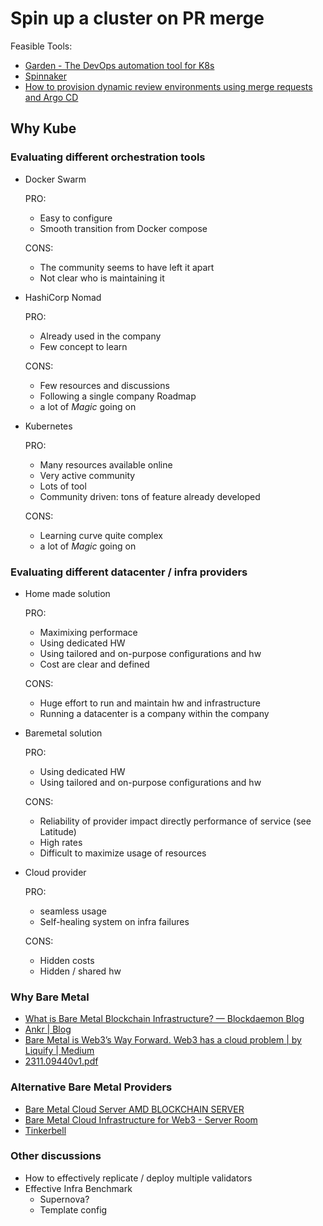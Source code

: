 # Spin up a cluster on PR merge

Feasible Tools:

* [Garden - The DevOps automation tool for K8s](https://garden.io/ "Garden - The DevOps automation tool for K8s")
* [Spinnaker](https://spinnaker.io/ "Spinnaker")
* [How to provision dynamic review environments using merge requests and Argo CD](https://about.gitlab.com/blog/2022/08/02/how-to-provision-reviewops/ "How to provision dynamic review environments using merge requests and Argo CD")

## Why Kube

### Evaluating different orchestration tools

* Docker Swarm

  PRO:
  * Easy to configure
  * Smooth transition from Docker compose

  CONS:
  * The community seems to have left it apart
  * Not clear who is maintaining it

* HashiCorp Nomad

  PRO:
  * Already used in the company
  * Few concept to learn

  CONS:
  * Few resources and discussions
  * Following a single company Roadmap
  * a lot of _Magic_ going on

* Kubernetes

  PRO:
  * Many resources available online
  * Very active community
  * Lots of tool
  * Community driven: tons of feature already developed

  CONS:
  * Learning curve quite complex
  * a lot of _Magic_ going on

### Evaluating different datacenter / infra providers

* Home made solution

  PRO:
  * Maximixing performace
  * Using dedicated HW
  * Using tailored and on-purpose configurations and hw
  * Cost are clear and defined

  CONS:
  * Huge effort to run and maintain hw and infrastructure
  * Running a datacenter is a company within the company

* Baremetal solution

  PRO:
  * Using dedicated HW
  * Using tailored and on-purpose configurations and hw

  CONS:
  * Reliability of provider impact directly performance of service (see Latitude)
  * High rates
  * Difficult to maximize usage of resources

* Cloud provider

  PRO:
  * seamless usage
  * Self-healing system on infra failures

  CONS:
  * Hidden costs
  * Hidden / shared hw

### Why Bare Metal

* [What is Bare Metal Blockchain Infrastructure? — Blockdaemon Blog](https://www.blockdaemon.com/blog/what-is-bare-metal-blockchain-infrastructure "What is Bare Metal Blockchain Infrastructure? — Blockdaemon Blog")
* [Ankr | Blog](https://www.ankr.com/blog/ankr-RPC-performance-advantage-global-bare-metal-node-infrastructure/ "Ankr | Blog")
* [Bare Metal is Web3’s Way Forward. Web3 has a cloud problem | by Liquify | Medium](https://medium.com/@liquify/bare-metal-is-web3s-way-forward-839b10f58e14 "Bare Metal is Web3’s Way Forward. Web3 has a cloud problem | by Liquify | Medium")
* [2311.09440v1.pdf](https://arxiv.org/pdf/2311.09440 "2311.09440v1.pdf")

### Alternative Bare Metal Providers

* [Bare Metal Cloud Server AMD BLOCKCHAIN SERVER](https://www.cherryservers.com/pricing/dedicated-servers/amd_blockchain_server "Bare Metal Cloud Server AMD BLOCKCHAIN SERVER")
* [Bare Metal Cloud Infrastructure for Web3 - Server Room](https://www.serverroom.net/web3/ "Bare Metal Cloud Infrastructure for Web3 - Server Room")
* [Tinkerbell](https://tinkerbell.org/)

### Other discussions

* How to effectively replicate / deploy multiple validators
* Effective Infra Benchmark
  * Supernova?
  * Template config
